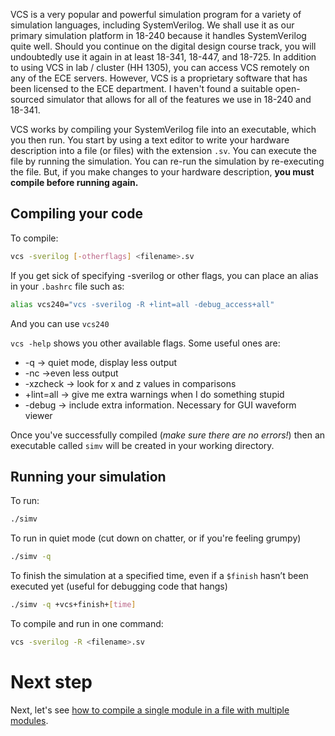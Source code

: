 VCS  is  a  very  popular  and  powerful  simulation  program  for  a  variety of  simulation  languages,  including SystemVerilog. We shall use it as our primary simulation platform in 18-240 because it handles SystemVerilog quite well.  Should you continue on the digital design course track, you will undoubtedly use it again in at least 18-341, 18-447, and 18-725.  In addition to using VCS in lab / cluster (HH 1305), you can access VCS remotely on any of the ECE servers. However, VCS is a proprietary software that has been licensed to the ECE department. I haven't found a suitable open-sourced simulator that allows for all of the features we use in 18-240 and 18-341.

VCS works by compiling your SystemVerilog file into an executable, which you then run. You start by using a text editor to write your hardware description into a file (or files) with the extension `.sv`.  You can execute the file by running the simulation.  You can re-run the simulation by re-executing the file. But, if you make changes to your hardware description, **you must compile before running again.**

## Compiling your code
To compile:
```bash
vcs -sverilog [-otherflags] <filename>.sv
```

If you get sick of specifying -sverilog or other flags, you can place an alias
in your `.bashrc` file such as:
```bash
alias vcs240="vcs -sverilog -R +lint=all -debug_access+all"
```

And you can use `vcs240`

`vcs -help` shows you other available flags. Some useful ones are:
* -q &rarr; quiet mode, display less output
* -nc &rarr;even less output
* -xzcheck &rarr; look for x and z values in comparisons
* +lint=all &rarr; give me extra warnings when I do something stupid
* -debug &rarr; include extra information.  Necessary for GUI waveform viewer

Once you've successfully compiled (*make sure there are no errors!*) then an executable called `simv` will be created in your working directory.

## Running your simulation
To run:
```bash
./simv
````
To run in quiet mode (cut down on chatter, or if you're feeling grumpy)
```bash
./simv -q
```
To finish the simulation at a specified time, even if a `$finish` hasn’t been executed yet (useful for debugging code that hangs)
```bash
./simv -q +vcs+finish+[time]
```
To compile and run in one command:
```bash
vcs -sverilog -R <filename>.sv
```

# Next step
Next, let's see [how to compile a single module in a file with multiple modules](Simulating-a-single-module).
